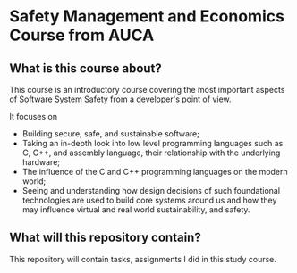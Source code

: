 # Safety Management and Economics Course from AUCA 

## What is this course about?
This course is an introductory course covering the most important aspects of Software System Safety from a developer's point of view. 

It focuses on 
* Building secure, safe, and sustainable software;
* Taking an in-depth look into low level programming languages such as C, C++, and assembly language, their relationship with the underlying hardware;
* The influence of the C and C++ programming languages on the modern world;
* Seeing and understanding how design decisions of such foundational technologies are used to build core systems around us and how they may influence virtual and real world sustainability, and safety.

## What will this repository contain? 
This repository will contain tasks, assignments I did in this study course. 


